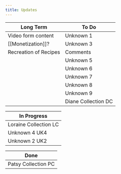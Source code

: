 ```yaml
---
title: Updates
---
```


| Long Term             | To Do               |
| --------------------- | ------------------- |
| Video form content    | Unknown 1           |
| [[Monetization]]?     | Unknown 3           |
| Recreation of Recipes | Comments            |
|                       | Unknown 5           |
|                       | Unknown 6           |
|                       | Unknown 7           |
|                       | Unknown 8           |
|                       | Unknown 9           |
|                       | Diane Collection DC |

| In Progress           |
| --------------------- |
| Loraine Collection LC |
| Unknown 4 UK4         |
| Unknown 2 UK2         |


| Done                |
| ------------------- |
| Patsy Collection PC |
